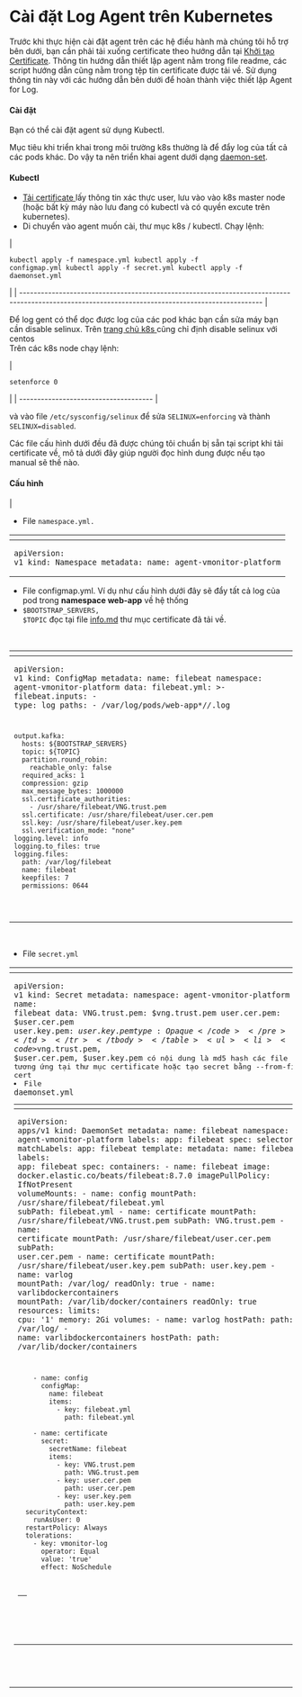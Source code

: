 # Cài đặt Log Agent trên Kubernetes

Trước khi thực hiện cài đặt agent trên các hệ điều hành mà chúng tôi hỗ trợ bên dưới, bạn cần phải tải xuống certificate theo hướng dẫn tại [Khởi tạo Certificate](khoi-tao-certificate.md). Thông tin hướng dẫn thiết lập agent nằm trong file readme, các script hướng dẫn cũng nằm trong tệp tin certificate được tải về. Sử dụng thông tin này với các hướng dẫn bên dưới để hoàn thành việc thiết lập Agent for Log.

#### Cài đặt

Bạn có thể cài đặt agent sử dụng Kubectl.

Mục tiêu khi triển khai trong môi trường k8s thường là để đẩy log của tất cả các pods khác. Do vậy ta nên triển khai agent dưới dạng [daemon-set](https://kubernetes.io/docs/concepts/workloads/controllers/daemonset/).

#### Kubectl

* [Tải certificate ](https://vngctech.atlassian.net/wiki/spaces/VP/pages/847970312)lấy thông tin xác thực user, lưu vào vào k8s master node (hoặc bất kỳ máy nào lưu đang có kubectl và có quyền excute trên kubernetes).
* Di chuyển vào agent muốn cài, thư mục k8s / kubectl. Chạy lệnh:

| <pre><code>kubectl apply -f namespace.yml
kubectl apply -f configmap.yml
kubectl apply -f secret.yml
kubectl apply -f daemonset.yml
</code></pre> |
| ------------------------------------------------------------------------------------------------------------------------------------------------- |

Để log gent có thể dọc được log của các pod khác bạn cần sửa máy bạn cần disable selinux. Trên [trang chủ k8s ](https://kubernetes.io/docs/setup/production-environment/tools/kubeadm/install-kubeadm/)cũng chỉ định disable selinux với centos\
Trên các k8s node chạy lệnh:

| <pre><code>setenforce 0
</code></pre> |
| ------------------------------------- |

và vào file `/etc/sysconfig/selinux` để sửa `SELINUX=enforcing` và thành `SELINUX=disabled`.

Các file cấu hình dưới đều đã được chúng tôi chuẩn bị sẵn tại script khi tải certificate về, mô tả dưới đây giúp người đọc hình dung được nếu tạo manual sẽ thế nào.

#### Cấu hình

| <ul><li>File <code>namespace.yml.</code></li></ul><table data-header-hidden><thead><tr><th></th></tr></thead><tbody><tr><td><pre><code>apiVersion: v1
kind: Namespace
metadata:
  name: agent-vmonitor-platform
</code></pre></td></tr></tbody></table><ul><li>File configmap.yml. Ví dụ như cấu hình dưới đây sẽ đẩy tất cả log của pod trong <strong>namespace web-app</strong> về hệ thống</li><li><code>$BOOTSTRAP_SERVERS, $TOPIC</code> đọc tại file <a href="http://info.md/">info.md</a> thư mục certificate đã tải về.</li></ul><p><br></p><table data-header-hidden><thead><tr><th></th></tr></thead><tbody><tr><td><pre><code>apiVersion: v1
kind: ConfigMap
metadata:
  name: filebeat
  namespace: agent-vmonitor-platform
data:
  filebeat.yml: >-
    filebeat.inputs:
    - type: log
      paths:
        - /var/log/pods/web-app*/*/*.log

    output.kafka:
      hosts: ${BOOTSTRAP_SERVERS}
      topic: ${TOPIC}
      partition.round_robin:
        reachable_only: false
      required_acks: 1
      compression: gzip
      max_message_bytes: 1000000
      ssl.certificate_authorities:
        - /usr/share/filebeat/VNG.trust.pem
      ssl.certificate: /usr/share/filebeat/user.cer.pem
      ssl.key: /usr/share/filebeat/user.key.pem
      ssl.verification_mode: "none"
    logging.level: info
    logging.to_files: true
    logging.files:
      path: /var/log/filebeat
      name: filebeat
      keepfiles: 7
      permissions: 0644
</code></pre></td></tr></tbody></table><p><br></p><ul><li>File <code>secret.yml</code></li></ul><table data-header-hidden><thead><tr><th></th></tr></thead><tbody><tr><td><pre><code>apiVersion: v1
kind: Secret
metadata:
  namespace: agent-vmonitor-platform
  name: filebeat
data:
  VNG.trust.pem: $vng.trust.pem
  user.cer.pem: $user.cer.pem
  user.key.pem: $user.key.pem
type: Opaque
</code></pre></td></tr></tbody></table><ul><li><code>$vng.trust.pem, $user.cer.pem, $user.key.pem</code> có nội dung là md5 hash các file tương ứng tại thư mục certificate hoặc tạo secret bằng --from-file cert</li><li>File <code>daemonset.yml</code></li></ul><table data-header-hidden><thead><tr><th></th></tr></thead><tbody><tr><td><pre><code>apiVersion: apps/v1
kind: DaemonSet
metadata:
  name: filebeat
  namespace: agent-vmonitor-platform
  labels:
    app: filebeat
spec:
  selector:
    matchLabels:
      app: filebeat
  template:
    metadata:
      name: filebeat
      labels:
        app: filebeat
    spec:
      containers:
        - name: filebeat
          image: docker.elastic.co/beats/filebeat:8.7.0
          imagePullPolicy: IfNotPresent
          volumeMounts:
            - name: config
              mountPath: /usr/share/filebeat/filebeat.yml
              subPath: filebeat.yml
            - name: certificate
              mountPath: /usr/share/filebeat/VNG.trust.pem
              subPath: VNG.trust.pem
            - name: certificate
              mountPath: /usr/share/filebeat/user.cer.pem
              subPath: user.cer.pem
            - name: certificate
              mountPath: /usr/share/filebeat/user.key.pem
              subPath: user.key.pem
            - name: varlog
              mountPath: /var/log/
              readOnly: true
            - name: varlibdockercontainers
              mountPath: /var/lib/docker/containers
              readOnly: true
          resources:
            limits:
              cpu: '1'
              memory: 2Gi
      volumes:
        - name: varlog
          hostPath:
            path: /var/log/
        - name: varlibdockercontainers
          hostPath:
            path: /var/lib/docker/containers

        - name: config
          configMap:
            name: filebeat
            items:
              - key: filebeat.yml
                path: filebeat.yml

        - name: certificate
          secret:
            secretName: filebeat
            items:
              - key: VNG.trust.pem
                path: VNG.trust.pem
              - key: user.cer.pem
                path: user.cer.pem
              - key: user.key.pem
                path: user.key.pem
      securityContext:
        runAsUser: 0
      restartPolicy: Always
      tolerations:
        - key: vmonitor-log
          operator: Equal
          value: 'true'
          effect: NoSchedule
</code></pre></td></tr></tbody></table><p><br></p> |
| -------------------------------------------------------------------------------------------------------------------------------------------------------------------------------------------------------------------------------------------------------------------------------------------------------------------------------------------------------------------------------------------------------------------------------------------------------------------------------------------------------------------------------------------------------------------------------------------------------------------------------------------------------------------------------------------------------------------------------------------------------------------------------------------------------------------------------------------------------------------------------------------------------------------------------------------------------------------------------------------------------------------------------------------------------------------------------------------------------------------------------------------------------------------------------------------------------------------------------------------------------------------------------------------------------------------------------------------------------------------------------------------------------------------------------------------------------------------------------------------------------------------------------------------------------------------------------------------------------------------------------------------------------------------------------------------------------------------------------------------------------------------------------------------------------------------------------------------------------------------------------------------------------------------------------------------------------------------------------------------------------------------------------------------------------------------------------------------------------------------------------------------------------------------------------------------------------------------------------------------------------------------------------------------------------------------------------------------------------------------------------------------------------------------------------------------------------------------------------------------------------------------------------------------------------------------------------------------------------------------------------------------------------------------------------------------------------------------------------------------------------------------------------------------------------------------------------------------------------------------------------------------------------------------------------------------------------------------------------------------------------------------------------------------------------------------------------------------------------------------------------------------------------------------------------------------------------------------------------------------------------------------------------------------------------------------------------------------------------------------------------------------------------------------------------------------------------------------------------------------------------------------------------------------------------------------------------------------------------------------------------------------------------------------------------------------------------------------------------------------------------------------------------------------------------------------------------------------------------------------------------------------------------------------------------------------------------------------------------------------------------------------------------------------------------------------------------------------------------------------------------------------------------------------------------------------------------------------------------------------------------------------------------------------------------------------------------------------------------------------------------------------------------------------------------------------------------------------------------- |
